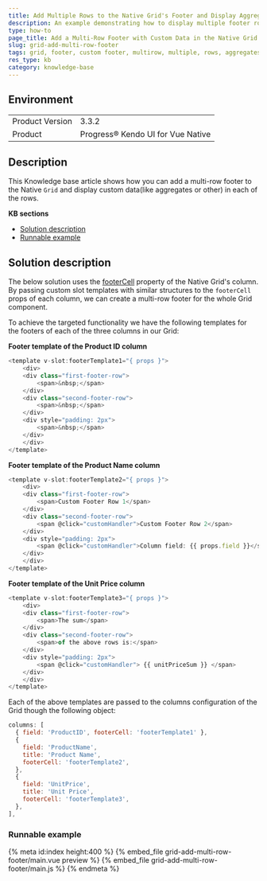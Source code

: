 ```yaml
---
title: Add Multiple Rows to the Native Grid's Footer and Display Aggregates and Custom Data
description: An example demonstrating how to display multiple footer rows in the Kendo UI for Vue Native Grid and display different custom data-like aggregates.  
type: how-to
page_title: Add a Multi-Row Footer with Custom Data in the Native Grid - Kendo UI for Vue Native Grid
slug: grid-add-multi-row-footer
tags: grid, footer, custom footer, multirow, multiple, rows, aggregates,custom data, kendovue, native
res_type: kb
category: knowledge-base
---
```


## Environment

<table>
    <tbody>
	    <tr>
	    	<td>Product Version</td>
	    	<td>3.3.2</td>
	    </tr>
	    <tr>
	    	<td>Product</td>
	    	<td>Progress® Kendo UI for Vue Native</td>
	    </tr>
    </tbody>
</table>


## Description

This Knowledge base article shows how you can add a multi-row footer to the Native `Grid` and display custom data(like aggregates or other) in each of the rows.

**KB sections**

* [Solution description](#toc-solution-description)
* [Runnable example](#toc-runnable-example)

## Solution description

The below solution uses the [footerCell](slug:api_grid_gridcolumnprops#toc-footercell) property of the Native Grid's column. By passing custom slot templates with similar structures to the `footerCell` props of each column, we can create a multi-row footer for the whole Grid component.  

To achieve the targeted functionality we have the following templates for the footers of each of the three columns in our Grid:

**Footer template of the Product ID column**
```js
<template v-slot:footerTemplate1="{ props }">
	<div>
	<div class="first-footer-row">
		<span>&nbsp;</span>
	</div>
	<div class="second-footer-row">
		<span>&nbsp;</span>
	</div>
	<div style="padding: 2px">
		<span>&nbsp;</span>
	</div>
	</div>
</template>
```
**Footer template of the Product Name column**
```js
<template v-slot:footerTemplate2="{ props }">
	<div>
	<div class="first-footer-row">
		<span>Custom Footer Row 1</span>
	</div>
	<div class="second-footer-row">
		<span @click="customHandler">Custom Footer Row 2</span>
	</div>
	<div style="padding: 2px">
		<span @click="customHandler">Column field: {{ props.field }}</span>
	</div>
	</div>
</template>
```
**Footer template of the Unit Price column**
```js
<template v-slot:footerTemplate3="{ props }">
	<div>
	<div class="first-footer-row">
		<span>The sum</span>
	</div>
	<div class="second-footer-row">
		<span>of the above rows is:</span>
	</div>
	<div style="padding: 2px">
		<span @click="customHandler"> {{ unitPriceSum }} </span>
	</div>
	</div>
</template>
```
Each of the above templates are passed to the columns configuration of the Grid though the following object:
```js
columns: [
  { field: 'ProductID', footerCell: 'footerTemplate1' },
  {
    field: 'ProductName',
    title: 'Product Name',
    footerCell: 'footerTemplate2',
  },
  {
    field: 'UnitPrice',
    title: 'Unit Price',
    footerCell: 'footerTemplate3',
  },
],
```

### Runnable example
{% meta id:index height:400 %}
{% embed_file grid-add-multi-row-footer/main.vue preview %}
{% embed_file grid-add-multi-row-footer/main.js %}
{% endmeta %}
